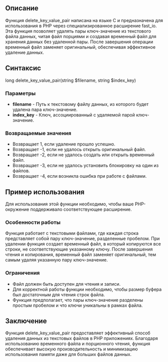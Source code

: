 ## Описание

Функция delete_key_value_pair написана на языке C и предназначена для использования в PHP через специализированное расширение fast_io. 
Эта функция позволяет удалять пары ключ-значение из текстового файла данных, читая файл порциями и создавая временный файл для хранения данных без удаленной пары. После завершения операции временный файл заменяет оригинальный, обеспечивая эффективное удаление данных.

## Синтаксис

long delete_key_value_pair(string $filename, string $index_key)


### Параметры

- **filename** - Путь к текстовому файлу данных, из которого будет удалена пара ключ-значение.
- **index_key** - Ключ, ассоциированный с удаляемой парой ключ-значение.

### Возвращаемые значения

- Возвращает 1, если удаление прошло успешно.
- Возвращает -1, если не удалось открыть оригинальный файл.
- Возвращает -2, если не удалось создать или открыть временный файл.
- Возвращает -3, если не удалось установить блокировку на один из файлов.
- Возвращает -4, если возникла ошибка при работе с файлами.

## Пример использования

Для использования этой функции необходимо, чтобы ваше PHP-окружение поддерживало соответствующее расширение.

<?php
$filename = 'path/to/datafile';
$key = 'unique_key';

$result = delete_key_value_pair($filename, $key);

if ($result == 1) {
    echo "Пара ключ-значение успешно удалена";
} else {
    echo "Ошибка при удалении: код ошибки " . $result;
}
?>


### Особенности работы

Функция работает с текстовыми файлами, где каждая строка представляет собой пару ключ-значение, разделенные пробелом. При удалении функция создает временный файл, в который копируются все строки, не соответствующие указанному ключу. После завершения чтения и копирования, временный файл заменяет оригинальный, тем самым удаляя указанную пару ключ-значение.

### Ограничения

- Файл должен быть доступен для чтения и записи.
- Для корректной работы функции необходимо, чтобы размер буфера был достаточным для чтения строк файла.
- Функция предполагает, что пары ключ-значение разделены простым пробелом и что ключи уникальны в рамках файла.

## Заключение

Функция delete_key_value_pair предоставляет эффективный способ удаления данных из текстовых файлов в PHP приложениях. Благодаря использованию временного файла и порционного чтения, функция обеспечивает высокую производительность и минимизацию использования памяти даже для больших файлов данных.

